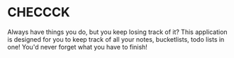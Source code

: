 # CHECCCK

Always have things you do, but you keep losing track of it? This application is designed for you to keep track of all your notes, bucketlists, todo lists in one! You'd never forget what you have to finish! 
